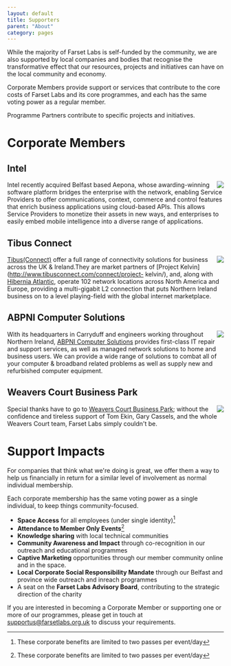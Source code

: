 ```yaml
---
layout: default
title: Supporters
parent: "About"
category: pages
---
```


While the majority of Farset Labs is self-funded by the community, we are also supported by local companies and bodies that recognise the transformative effect that our resources, projects and initiatives can have on the local community and economy. 

Corporate Members provide support or services that contribute to the core costs of Farset Labs and its core programmes, and each has the same voting power as a regular member.

Programme Partners contribute to specific projects and initiatives.

# Corporate Members

## Intel 

<div style="float: right"><a href="http://aepona.intel.com/"><img src="http://blog.farsetlabs.org.uk/wp-content/uploads/2012/04/intel_logo-300x227.jpg"/></a></div>

Intel recently acquired Belfast based Aepona, whose awarding-winning software
platform bridges the enterprise with the network, enabling Service Providers
to offer communications, context, commerce and control features that enrich
business applications using cloud-based APIs. This allows Service Providers to
monetize their assets in new ways, and enterprises to easily embed mobile
intelligence into a diverse range of applications.

## Tibus Connect 

<div style="float: right"><a href="http://www.tibus.com"><img src="http://www.iia.ie/filestore/images/member/tibus.jpg"/></a></div>

[Tibus(Connect)](http://www.tibusconnect.com/) offer a full range of
connectivity solutions for business across the UK & Ireland.They are market
partners of [Project Kelvin](http://www.tibusconnect.com/connect/project-
kelvin/), and, along with [Hibernia
Atlantic](http://www.hiberniaatlantic.com/), operate 102 network locations
across North America and Europe, providing a multi-gigabit L2 connection that
puts Northern Ireland business on to a level playing-field with the global
internet marketplace.

## ABPNI Computer Solutions

<div style="float: right"><a href="http://www.abpni.co.uk"><img src="{{site.base}}/assets/img/corp_logos/abpni_300.png"/></a></div>

With its headquarters in Carryduff and engineers working throughout Northern Ireland, [ABPNI Computer Solutions](http://www.abpni.co.uk) provides first-class IT repair and support services, as well as managed network solutions to home and business users. We can provide a wide range of solutions to combat all of your computer & broadband related problems as well as supply new and refurbished computer equipment.


## Weavers Court Business Park 

<div style="float: right"><a href="http://www.weaverscourt.com"><img src="http://blog.farsetlabs.org.uk/wp-content/uploads/2012/04/weavers_court_business_park_belfast_logo.png"/></a></div>

Special thanks have to go to [Weavers Court Business Park](http://www.weaverscourt.com/); without the confidence and tireless support of Tom Ekin, Gary Cassels, and the whole Weavers Court team, Farset Labs simply couldn't be.

# Support Impacts

For companies that think what we're doing is great, we offer them a way to help us financially in return for a similar level of involvement as normal individual membership. 

Each corporate membership has the same voting power as a single individual, to keep things community-focused.

*   **Space Access** for all employees (under single identity)[^corp]
*   **Attendance to Member Only Events**[^corp]
*   **Knowledge sharing** with local technical communities
*   **Community Awareness and Impact** through co-recognition in our outreach and educational programmes
*   **Captive Marketing** opportunities through our member community online and in the space.
*   **Local Corporate Social Responsibility Mandate** through our Belfast and province wide outreach and inreach programmes
*   A seat on the **Farset Labs Advisory Board**, contributing to the strategic direction of the charity

If you are interested in becoming a Corporate Member or supporting one or more of our programmes, please get in touch at [supportus@farsetlabs.org.uk](mailto:supportus@farsetlabs.org.uk) to discuss your requirements.

[^corp]: These corporate benefits are limited to two passes per event/day

